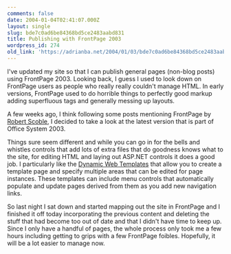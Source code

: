 ```yaml
---
comments: false
date: 2004-01-04T02:41:07.000Z
layout: single
slug: bde7c0ad6be84368bd5ce2483aabd831
title: Publishing with FrontPage 2003
wordpress_id: 274
old_link: 'https://adrianba.net/2004/01/03/bde7c0ad6be84368bd5ce2483aabd831/'
---
```

I've updated my site so that I can publish general pages
(non-blog posts) using FrontPage 2003. Looking back, I guess I used
to look down on FrontPage users as people who really really
couldn't manage HTML. In early versions, FrontPage used to do
horrible things to perfectly good markup adding superfluous tags
and generally messing up layouts.

A few weeks ago, I think following some posts mentioning
FrontPage by [Robert
Scoble](http://radio.weblogs.com/0001011), I decided to take a look at the latest version that is
part of Office System 2003.

Things sure seem different and while you can go in for the bells
and whistles controls that add lots of extra files that do goodness
knows what to the site, for editing HTML and laying out ASP.NET
controls it does a good job. I particularly like the
[
Dynamic Web Templates](http://office.microsoft.com/assistance/preview.aspx?AssetID=HP030923211033&CTT=4&Origin=CH010504771033) that allow you to create a template page
and specify multiple areas that can be edited for page instances.
These templates can include menu controls that automatically
populate and update pages derived from them as you add new
navigation links.

So last night I sat down and started mapping out the site in
FrontPage and I finished it off today incorporating the previous
content and deleting the stuff that had become too out of date and
that I didn't have time to keep up. Since I only have a handful of
pages, the whole process only took me a few hours including getting
to grips with a few FrontPage foibles. Hopefully, it will be a lot
easier to manage now.
